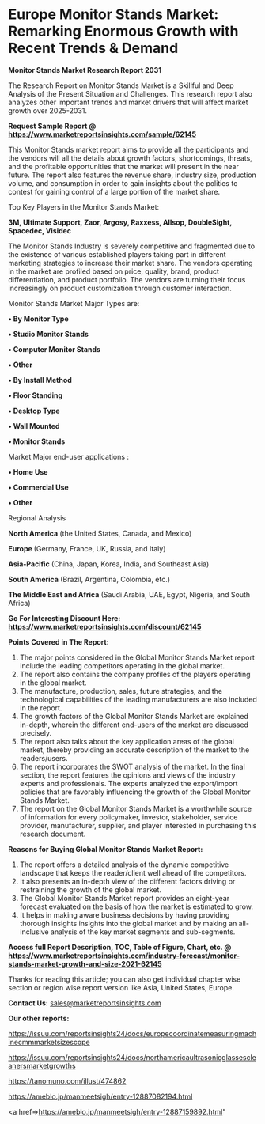 # Europe Monitor Stands Market: Remarking Enormous Growth with Recent Trends & Demand

<strong>Monitor Stands Market Research Report 2031</strong>

The Research Report on Monitor Stands Market is a Skillful and Deep Analysis of the Present Situation and Challenges. This research report also analyzes other important trends and market drivers that will affect market growth over 2025-2031.

<strong>Request Sample Report @ <a href=https://www.marketreportsinsights.com/sample/62145>https://www.marketreportsinsights.com/sample/62145</a></strong>

This Monitor Stands market report aims to provide all the participants and the vendors will all the details about growth factors, shortcomings, threats, and the profitable opportunities that the market will present in the near future. The report also features the revenue share, industry size, production volume, and consumption in order to gain insights about the politics to contest for gaining control of a large portion of the market share.

Top Key Players in the Monitor Stands Market:

<strong>3M, Ultimate Support, Zaor, Argosy, Raxxess, Allsop, DoubleSight, Spacedec, Visidec</strong>

The Monitor Stands Industry is severely competitive and fragmented due to the existence of various established players taking part in different marketing strategies to increase their market share. The vendors operating in the market are profiled based on price, quality, brand, product differentiation, and product portfolio. The vendors are turning their focus increasingly on product customization through customer interaction.

Monitor Stands Market Major Types are:

<strong>• By Monitor Type

• Studio Monitor Stands

• Computer Monitor Stands

• Other

• By Install Method

• Floor Standing

• Desktop Type

• Wall Mounted

• Monitor Stands</strong>

Market Major end-user applications :

<strong>• Home Use

• Commercial Use

• Other</strong>

Regional Analysis

</u><strong><b>North America</b></strong> (the United States, Canada, and Mexico)

<strong><b>Europe </b></strong>(Germany, France, UK, Russia, and Italy)

<strong><b>Asia-Pacific</b></strong> (China, Japan, Korea, India, and Southeast Asia)

<strong><b>South America</b></strong> (Brazil, Argentina, Colombia, etc.)

<strong><b>The Middle East and Africa</b></strong> (Saudi Arabia, UAE, Egypt, Nigeria, and South Africa)

<strong>Go For Interesting Discount Here: <a href=https://www.marketreportsinsights.com/discount/62145>https://www.marketreportsinsights.com/discount/62145</a></strong>

<strong>Points Covered in The Report:</strong>
<ol>
  <li>The major points considered in the Global Monitor Stands Market report include the leading competitors operating in the global market.</li>
  <li>The report also contains the company profiles of the players operating in the global market.</li>
  <li>The manufacture, production, sales, future strategies, and the technological capabilities of the leading manufacturers are also included in the report.</li>
  <li>The growth factors of the Global Monitor Stands Market are explained in-depth, wherein the different end-users of the market are discussed precisely.</li>
  <li>The report also talks about the key application areas of the global market, thereby providing an accurate description of the market to the readers/users.</li>
  <li>The report incorporates the SWOT analysis of the market. In the final section, the report features the opinions and views of the industry experts and professionals. The experts analyzed the export/import policies that are favorably influencing the growth of the Global Monitor Stands Market.</li>
  <li>The report on the Global Monitor Stands Market is a worthwhile source of information for every policymaker, investor, stakeholder, service provider, manufacturer, supplier, and player interested in purchasing this research document.</li>
</ol>
<strong>Reasons for Buying Global Monitor Stands Market Report:</strong>

<ol>
  <li>The report offers a detailed analysis of the dynamic competitive landscape that keeps the reader/client well ahead of the competitors.</li>
  <li>It also presents an in-depth view of the different factors driving or restraining the growth of the global market.</li>
  <li>The Global Monitor Stands Market report provides an eight-year forecast evaluated on the basis of how the market is estimated to grow.</li>
  <li>It helps in making aware business decisions by having providing thorough insights insights into the global market and by making an all-inclusive analysis of the key market segments and sub-segments.</li>
</ol>
<strong>Access full Report Description, TOC, Table of Figure, Chart, etc. @ <a href=https://www.marketreportsinsights.com/industry-forecast/monitor-stands-market-growth-and-size-2021-62145>https://www.marketreportsinsights.com/industry-forecast/monitor-stands-market-growth-and-size-2021-62145</a></strong>


Thanks for reading this article; you can also get individual chapter wise section or region wise report version like Asia, United States, Europe.

<strong>Contact Us:</strong>
sales@marketreportsinsights.com

<strong>Our other reports:</strong>

<a href=https://issuu.com/reportsinsights24/docs/europecoordinatemeasuringmachinecmmmarketsizescope>https://issuu.com/reportsinsights24/docs/europecoordinatemeasuringmachinecmmmarketsizescope</a>

<a href=https://issuu.com/reportsinsights24/docs/northamericaultrasonicglassescleanersmarketgrowths>https://issuu.com/reportsinsights24/docs/northamericaultrasonicglassescleanersmarketgrowths</a>

<a href=https://tanomuno.com/illust/474862>https://tanomuno.com/illust/474862</a>

<a href=https://ameblo.jp/manmeetsigh/entry-12887082194.html>https://ameblo.jp/manmeetsigh/entry-12887082194.html</a>

<a href=>https://ameblo.jp/manmeetsigh/entry-12887159892.html</a>"
